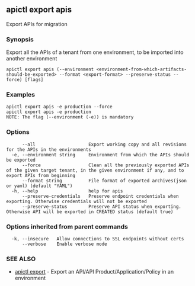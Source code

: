 ## apictl export apis

Export APIs for migration

### Synopsis

Export all the APIs of a tenant from one environment, to be imported into another environment

```
apictl export apis (--environment <environment-from-which-artifacts-should-be-exported> --format <export-format> --preserve-status --force) [flags]
```

### Examples

```
apictl export apis -e production --force
apictl export apis -e production
NOTE: The flag (--environment (-e)) is mandatory
```

### Options

```
      --all                    Export working copy and all revisions for the APIs in the environments 
  -e, --environment string     Environment from which the APIs should be exported
      --force                  Clean all the previously exported APIs of the given target tenant, in the given environment if any, and to export APIs from beginning
      --format string          File format of exported archives(json or yaml) (default "YAML")
  -h, --help                   help for apis
      --preserve-credentials   Preserve endpoint credentials when exporting. Otherwise credentials will not be exported
      --preserve-status        Preserve API status when exporting. Otherwise API will be exported in CREATED status (default true)
```

### Options inherited from parent commands

```
  -k, --insecure   Allow connections to SSL endpoints without certs
      --verbose    Enable verbose mode
```

### SEE ALSO

* [apictl export](apictl_export.md)	 - Export an API/API Product/Application/Policy in an environment

